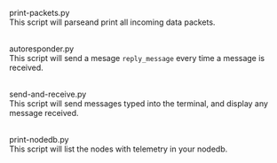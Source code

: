 
print-packets.py<br>
This script will parseand print all incoming data packets.<br><br>

autoresponder.py<br>
This script will send a mesage `reply_message` every time a message is received.<br><br>

send-and-receive.py<br>
This script will send messages typed into the terminal, and display any message received.<br><br>

print-nodedb.py<br>
This script will list the nodes with telemetry in your nodedb.<br><br>
